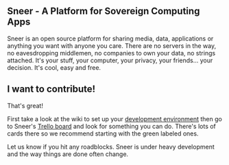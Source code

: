Sneer - A Platform for Sovereign Computing Apps
-----------------------------------------------
Sneer is an open source platform for sharing media, data, applications or anything you want with anyone you care. There are no servers in the way, no eavesdropping middlemen, no companies to own your data, no strings attached. It's your stuff, your computer, your privacy, your friends... your decision. It's cool, easy and free.

I want to contribute!
---------------------
That's great!

First take a look at the wiki to set up your [development environment](https://github.com/sneerteam/sneer/wiki/Android-Development-Environment) then go to Sneer's [Trello board](https://trello.com/b/lEdEIxxA/sneer) and look for something you can do. There's lots of cards there so we recommend starting with the green labeled ones.

Let us know if you hit any roadblocks. Sneer is under heavy development and the way things are done often change.
